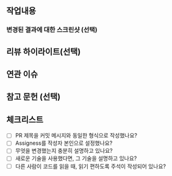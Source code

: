 <!--
PR 제목은 커밋 메시지와 동일한 형식으로 작성해주세요. ex) feat: 모델 추가
Assigness(작업 담당자)는 본인으로 해주세요.
-->

## 작업내용

<!-- 작업 사항에 대한 설명을 적어주세요 -->

### 변경된 결과에 대한 스크린샷 (선택)

## 리뷰 하이라이트(선택)

<!--
리뷰어가 특별히 봐주었으면 하는 부분이나 문제 해결에 고민이 있는 부분이 있다면 작성해주세요
ex) model.fit()이 어떤 역할을 하는지 모르겠어요.
ex) OOO 변수명을 길게 생성하고 싶지 않은데 좋은 명칭 있을까요?
-->

## 연관 이슈

<!-- ex) #이슈번호, # 이슈번호 -->

## 참고 문헌 (선택)

<!-- 작업을 하며 참고하신 문헌이 있다면 작성해주세요 -->

## 체크리스트

- [ ]  PR 제목을 커밋 메시지와 동일한 형식으로 작성했나요?
- [ ]  Assigness를 작성자 본인으로 설정했나요?
- [ ]  무엇을 변경했는지 충분히 설명하고 있나요?
- [ ]  새로운 기술을 사용했다면, 그 기술을 설명하고 있나요?
- [ ]  다른 사람이 코드를 읽을 때, 읽기 편하도록 주석이 작성되어 있나요?
